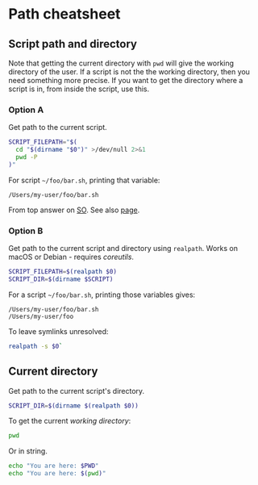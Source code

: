 # Path cheatsheet

## Script path and directory

Note that getting the current directory with `pwd` will give the working directory of the user. If a script is not the the working directory, then you need something more precise. If you want to get the directory where a script is in, from inside the script, use this.  

### Option A

Get path to the current script.

```sh
SCRIPT_FILEPATH="$(
  cd "$(dirname "$0")" >/dev/null 2>&1
  pwd -P
)"
```

For script `~/foo/bar.sh`, printing that variable:

```
/Users/my-user/foo/bar.sh
```

From top answer on [SO](https://stackoverflow.com/questions/4774054/reliable-way-for-a-bash-script-to-get-the-full-path-to-itself/4774063). See also [page](http://mywiki.wooledge.org/BashFAQ/028).

### Option B

Get path to the current script and directory using `realpath`. Works on macOS or Debian - requires *coreutils*.

```sh
SCRIPT_FILEPATH=$(realpath $0)
SCRIPT_DIR=$(dirname $SCRIPT)
```

For a script `~/foo/bar.sh`, printing those variables gives:

```
/Users/my-user/foo/bar.sh
/Users/my-user/foo
```

To leave symlinks unresolved: 

```sh
realpath -s $0`
```

## Current directory

Get path to the current script's directory.

```sh
SCRIPT_DIR=$(dirname $(realpath $0))
```

To get the current _working directory_:

```sh
pwd
```

Or in string.

```sh
echo "You are here: $PWD"
echo "You are here: $(pwd)"
```
